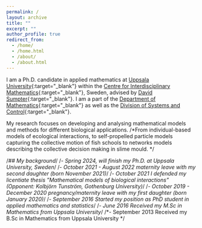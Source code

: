```yaml
---
permalink: /
layout: archive
title: ""
excerpt: ""
author_profile: true
redirect_from: 
  - /home/
  - /home.html
  - /about/
  - /about.html
---
```


I am a Ph.D. candidate in applied mathematics at [Uppsala University](https://www.uu.se/en){:target="_blank"} within the [Centre for Interdisciplinary Mathematics](https://www.math.uu.se/research/cim/){:target="_blank"}, Sweden, advised by
[David Sumpter](https://www.katalog.uu.se/profile/?id=N7-525){:target="_blank"}. I am a part of the [Department of Mathematics](https://www.math.uu.se/?languageId=1){:target="_blank"} as well as the [Division of Systems and Control](https://www.it.uu.se/about_us/divisions/systems_and_control){:target="_blank"}.

My research focuses on developing and analysing mathematical models and methods for different biological applications. /*From individual-based models of ecological interactions, to self-propelled particle models capturing the collective motion of fish schools to networks models describing the collective decision making in slime mould. */


/*## My background*/
/*- Spring 2024, will finish my Ph.D. at Uppsala University, Sweden*/
/*- October 2021 - August 2022 maternity leave with my second daughter (born November 2021)*/
/*- October 2021 I defended my licentiate thesis ”Mathematical models of biological interactions” (Opponent: Kolbjörn Tunström, Gothenburg University)*/
/*- October 2019 - December 2020 pregnancy/maternity leave with my first daughter (born January 2020)*/
/*- September 2016 Started my position as PhD student in applied mathematics and statistics*/
/*- June 2016 Received my M.Sc in Mathematics from Uppsala University*/
/*- September 2013 Received my B.Sc in Mathematics from Uppsala University */

